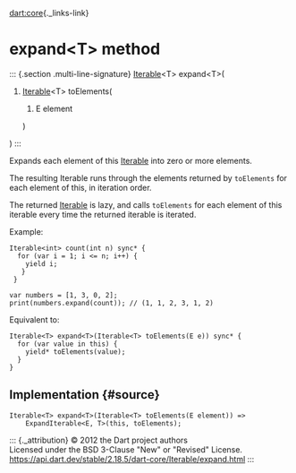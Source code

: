 [dart:core](../../dart-core/dart-core-library){._links-link}

expand\<T\> method
==================

::: {.section .multi-line-signature}
[Iterable](../iterable-class)\<T\> expand\<T\>(

1.  [Iterable](../iterable-class)\<T\> toElements(
    1.  E element

    )

)
:::

Expands each element of this [Iterable](../iterable-class) into zero or
more elements.

The resulting Iterable runs through the elements returned by
`toElements` for each element of this, in iteration order.

The returned [Iterable](../iterable-class) is lazy, and calls
`toElements` for each element of this iterable every time the returned
iterable is iterated.

Example:

``` {.language-dart data-language="dart"}
Iterable<int> count(int n) sync* {
  for (var i = 1; i <= n; i++) {
    yield i;
   }
 }

var numbers = [1, 3, 0, 2];
print(numbers.expand(count)); // (1, 1, 2, 3, 1, 2)
```

Equivalent to:

``` {.language-dart data-language="dart"}
Iterable<T> expand<T>(Iterable<T> toElements(E e)) sync* {
  for (var value in this) {
    yield* toElements(value);
  }
}
```

Implementation {#source}
--------------

``` {.language-dart data-language="dart"}
Iterable<T> expand<T>(Iterable<T> toElements(E element)) =>
    ExpandIterable<E, T>(this, toElements);
```

::: {._attribution}
© 2012 the Dart project authors\
Licensed under the BSD 3-Clause \"New\" or \"Revised\" License.\
<https://api.dart.dev/stable/2.18.5/dart-core/Iterable/expand.html>
:::

